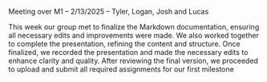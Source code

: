 Meeting over M1 – 2/13/2025 – Tyler, Logan, Josh and Lucas

This week our group met to finalize the Markdown documentation, ensuring all necessary edits and improvements were made. We also worked together to complete the presentation, refining the content and structure. Once finalized, we recorded the presentation and made the necessary edits to enhance clarity and quality. After reviewing the final version, we proceeded to upload and submit all required assignments for our first milestone
